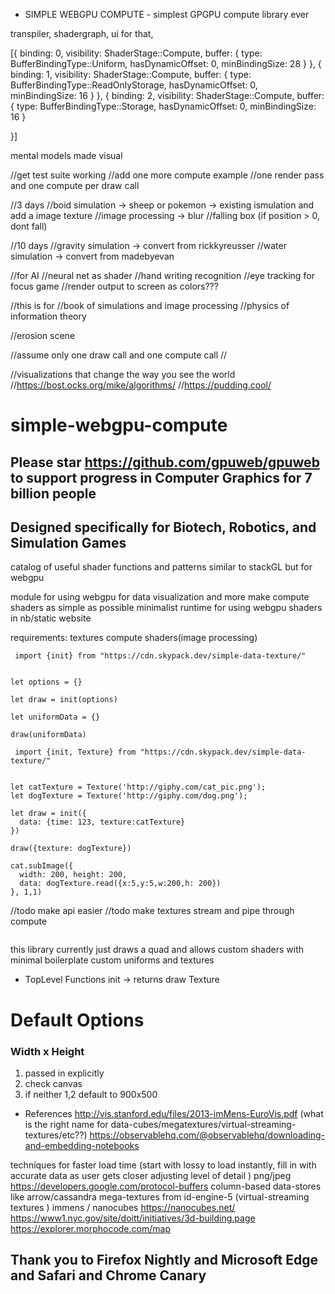 - SIMPLE WEBGPU COMPUTE - 
simplest GPGPU compute library ever

transpiler, shadergraph, ui for that, 


[{ binding: 0, visibility: ShaderStage::Compute,
 buffer: { type: BufferBindingType::Uniform, 
 hasDynamicOffset: 0, minBindingSize: 28 } }, 
 { binding: 1, visibility: ShaderStage::Compute, 
 buffer: { type: BufferBindingType::ReadOnlyStorage, hasDynamicOffset: 0, minBindingSize: 16 } },
  { binding: 2, visibility: ShaderStage::Compute, 
  buffer: { type: BufferBindingType::Storage, 
  hasDynamicOffset: 0, minBindingSize: 16 } 
  
  }]




mental models made visual
























//get test suite working
//add one more compute example
//one render pass and one compute per draw call

//3 days 
//boid simulation -> sheep or pokemon -> existing ismulation and add a image texture 
//image processing -> blur 
//falling box (if position > 0, dont fall)

//10 days
//gravity simulation -> convert from rickkyreusser
//water simulation -> convert from madebyevan



//for AI 
//neural net as shader
//hand writing recognition
//eye tracking for focus game
//render output to screen as colors???



//this is for 
//book of simulations and image processing 
//physics of information theory

//erosion scene

//assume only one draw call and one compute call
//


//visualizations that change the way you see the world
//https://bost.ocks.org/mike/algorithms/
//https://pudding.cool/
















# simple-webgpu-compute
## Please star https://github.com/gpuweb/gpuweb to support progress in Computer Graphics for 7 billion people
## Designed specifically for Biotech, Robotics, and Simulation Games


catalog of useful shader functions and patterns similar to stackGL but for webgpu

module for using webgpu for data visualization and more
make compute shaders as simple as possible
minimalist runtime for using webgpu shaders in nb/static website

requirements:
  textures
  compute shaders(image processing)






```
 import {init} from "https://cdn.skypack.dev/simple-data-texture/"


let options = {}

let draw = init(options)

let uniformData = {}

draw(uniformData)

```



```
 import {init, Texture} from "https://cdn.skypack.dev/simple-data-texture/"


let catTexture = Texture('http://giphy.com/cat_pic.png');
let dogTexture = Texture('http://giphy.com/dog.png');

let draw = init({
  data: {time: 123, texture:catTexture}
})

draw({texture: dogTexture})

cat.subImage({
  width: 200, height: 200,
  data: dogTexture.read({x:5,y:5,w:200,h: 200})
}, 1,1)
```
//todo make api easier
//todo make textures stream and pipe through compute

```

```



this library currently just draws a quad and allows
  custom shaders with minimal boilerplate
  custom uniforms and textures 

* TopLevel Functions
init -> returns draw
Texture 

# Default Options
### Width x Height
1. passed in explicitly
2. check canvas 
3. if neither 1,2 default to 900x500

* References
http://vis.stanford.edu/files/2013-imMens-EuroVis.pdf
(what is the right name for data-cubes/megatextures/virtual-streaming-textures/etc??)
https://observablehq.com/@observablehq/downloading-and-embedding-notebooks


techniques for faster load time
(start with lossy to load instantly, fill in with accurate data as user gets closer adjusting level of detail )
png/jpeg
https://developers.google.com/protocol-buffers
column-based data-stores like arrow/cassandra
mega-textures from id-engine-5 (virtual-streaming textures )
immens / nanocubes
https://nanocubes.net/
https://www1.nyc.gov/site/doitt/initiatives/3d-building.page
https://explorer.morphocode.com/map


## Thank you to Firefox Nightly and Microsoft Edge and Safari and Chrome Canary 

